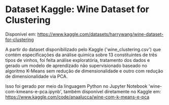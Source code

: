 # Dataset Kaggle: Wine Dataset for Clustering

Disponível em: https://www.kaggle.com/datasets/harrywang/wine-dataset-for-clustering

A partir do dataset disponibilizado pelo Kaggle ('wine_clustering.csv') que contém especificações da análise quimíca sobre 13 constituintes 
de três tipos de vinhos, foi feita análise exploratória, tratamento dos dados e gerado um modelo de aprendizado não supervisionado baseado no algoritmo
K-Means sem redução de dimensionalidade e outro com redução de dimensionalidade via PCA. 

Isso foi gerado por meio da linguagem Python no Jupyter Notebook 'wine-com-kmeans-e-pca.ipynb', também disponível diretamente no Kaggle em: 
https://www.kaggle.com/code/anaalucca/wine-com-k-means-e-pca
